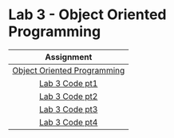 # Lab 3 - Object Oriented Programming

|Assignment |
|:------:|
|[Object Oriented Programming](Object_Oriented_Programming.py)|
|[Lab 3 Code pt1](lab3_code_pt1.png)|
|[Lab 3 Code pt2](lab3_code_pt2.png)|
|[Lab 3 Code pt3](lab3_code_pt3.png)|
|[Lab 3 Code pt4](lab3_code_pt4.png)|
